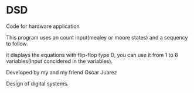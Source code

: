 # DSD
Code for hardware application

This program uses an count input(mealey or moore states) and a sequency to follow.

it displays the equations with flip-flop type D, you can use it from 1 to 8 variables(Input concidered in the variables).

Developed by my and my friend Oscar Juarez

Design of digital systems.
